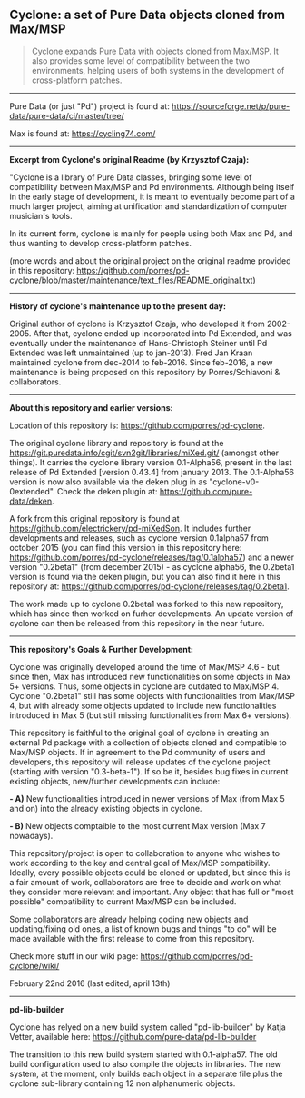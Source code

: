 Cyclone: a set of Pure Data objects cloned from Max/MSP 
-------

> Cyclone expands Pure Data with objects cloned from Max/MSP. It also provides some level of compatibility between the two environments, helping users of both systems in the development of cross-platform patches. 

--------------------

Pure Data (or just "Pd") project is found at: https://sourceforge.net/p/pure-data/pure-data/ci/master/tree/

Max is found at: https://cycling74.com/

--------------------

<strong>Excerpt from Cyclone's original Readme (by Krzysztof Czaja):</strong>

"Cyclone is a library of Pure Data classes, bringing some level of compatibility between Max/MSP and Pd environments. Although being itself in the early stage of development, it is meant to eventually become part of a much larger project, aiming at unification and standardization of computer musician's tools. 

In its current form, cyclone is mainly for people using both Max and Pd, and thus wanting to develop cross-platform patches.

(more words and about the original project on the original readme provided in this repository: <https://github.com/porres/pd-cyclone/blob/master/maintenance/text_files/README_original.txt>)

-------

<strong>History of cyclone's maintenance up to the present day:</strong>

Original author of cyclone is Krzysztof Czaja, who developed it from 2002-2005. After that, cyclone ended up incorporated into Pd Extended, and was eventually under the maintenance of Hans-Christoph Steiner until Pd Extended was left unmaintained (up to jan-2013). Fred Jan Kraan maintained cyclone from dec-2014 to feb-2016. Since feb-2016, a new maintenance is being proposed on this repository by Porres/Schiavoni & collaborators.

-------

<strong>About this repository and earlier versions:</strong>

Location of this repository is: https://github.com/porres/pd-cyclone. 

The original cyclone library and repository is found at the <https://git.puredata.info/cgit/svn2git/libraries/miXed.git/> (amongst other things). It carries the cyclone library version 0.1-Alpha56, present in the last release of Pd Extended [version 0.43.4] from january  2013. The 0.1-Alpha56 version is now also available via the deken plug in as "cyclone-v0-0extended". Check the deken plugin at: <https://github.com/pure-data/deken>.  

A fork from this original repository is found at <https://github.com/electrickery/pd-miXedSon>. It includes further developments and releases, such as cyclone version 0.1alpha57 from october 2015 (you can find this version in this repository here: <https://github.com/porres/pd-cyclone/releases/tag/0.1alpha57>) and a newer version "0.2beta1" (from december 2015) - as cyclone alpha56, the 0.2beta1 version is found via the deken plugin, but you can also find it here in this repository at: <https://github.com/porres/pd-cyclone/releases/tag/0.2beta1>. 

The work made up to cyclone 0.2beta1 was forked to this new repository, which has since then worked on furher developments. An update version of cyclone can then be released from this repository in the near future.

-------

<strong>This repository's Goals & Further Development:</strong>

Cyclone was originally developed around the time of Max/MSP 4.6 - but since then, Max has introduced new functionalities on some objects in Max 5+ versions. Thus, some objects in cyclone are outdated to Max/MSP 4. Cyclone "0.2beta1" still has some objects with functionalities from Max/MSP 4, but with already some objects updated to include new functionalities introduced in Max 5 (but still missing functionalities from Max 6+ versions). 

This repository is faithful to the original goal of cyclone in creating an external Pd package with a collection of objects cloned and compatible to Max/MSP objects. If in agreement to the Pd community of users and developers, this repository will release updates of the cyclone project (starting with version "0.3-beta-1"). If so be it, besides bug fixes in current existing objects, new/further developments can include:

<strong>- A)</strong> New functionalities introduced in newer versions of Max (from Max 5 and on) into the already existing objects in cyclone.

<strong>- B)</strong> New objects comptaible to the most current Max version (Max 7 nowadays). 

This repository/project is open to collaboration to anyone who wishes to work according to the key and central goal of Max/MSP compatibility. Ideally, every possible objects could be cloned or updated, but since this is a fair amount of work, collaborators are free to decide and work on what they consider more relevant and important. Any object that has full or "most possible" compatibility to current Max/MSP can be included. 

Some collaborators are already helping coding new objects and updating/fixing old ones, a list of known bugs and things "to do" will be made available with the first release to come from this repository.

Check more stuff in our wiki page: https://github.com/porres/pd-cyclone/wiki/

February 22nd 2016 (last edited, april 13th)

-------
<strong>pd-lib-builder</strong>

Cyclone has relyed on a new build system called "pd-lib-builder" by Katja Vetter, available here: <https://github.com/pure-data/pd-lib-builder> 

The transition to this new build system started with 0.1-alpha57. The old build configuration used to also compile the objects in libraries. The new system, at the moment, only builds each object in a separate file plus the cyclone sub-library containing 12 non alphanumeric objects.


